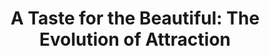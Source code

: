---
"\uFEFFauthor_sort": Ryan, Michael J.
authors: Michael J. Ryan
comments: ''
cover: "/Users/Raman/Calibre Library/Michael J. Ryan/A Taste for the Beautiful_ The
  Evolution of Attraction (213)/cover.jpg"
formats: mobi
id: '213'
identifiers: ''
isbn: ''
languages: ''
library_name: Calibre Library
pubdate: '0101-01-01T09:00:00+09:00'
publisher: ''
rating: ''
series: ''
series_index: '1.0'
size: '2072352'
tags: ''
timestamp: '0101-01-01T09:00:00+09:00'
title: 'A Taste for the Beautiful: The Evolution of Attraction'
title_sort: 'Taste for the Beautiful: The Evolution of Attraction, A'
uuid: ad5d8afc-228e-491e-b079-c36b713f741c
"#format": MOBI
layout: book
link: false
---